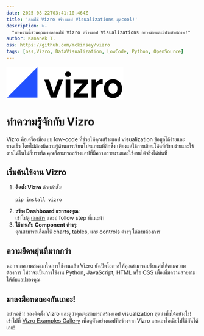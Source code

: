 ```yaml
---
date: 2025-08-22T03:41:10.464Z
title: 'ลองใช้ Vizro สร้างแอป Visualizations สุดcool!'
description: >-
  "บทความนี้ชวนคุณมาทดลองใช้ Vizro สร้างแอป Visualizations อย่างง่ายและมีประสิทธิภาพ!"
author: Kananek T.
oss: https://github.com/mckinsey/vizro
tags: [oss,Vizro, DataVisualization, LowCode, Python, OpenSource]
---
```

![Vizro logo](https://raw.githubusercontent.com/mckinsey/vizro/main/.github/images/Vizro_Github_Banner_Light_Mode.png)

# ทำความรู้จักกับ Vizro

Vizro คือเครื่องมือแบบ low-code ที่ช่วยให้คุณสร้างแอป visualization ข้อมูลได้ง่ายและรวดเร็ว โดยไม่ต้องมีความรู้ด้านการเขียนโปรแกรมที่ลึกซึ้ง เพียงแค่ใช้การเขียนโค้ดที่เรียบง่ายและใช้งานได้ในไม่กี่บรรทัด คุณก็สามารถสร้างแอปที่มีความสวยงามและใช้งานได้จริงได้ทันที

## เริ่มต้นใช้งาน Vizro

1. **ติดตั้ง Vizro** ด้วยคำสั่ง:  
   ```console
   pip install vizro
   ```  
2. **สร้าง Dashboard แรกของคุณ**:  
   เข้าไปดู [เอกสาร](https://vizro.readthedocs.io/en/stable/pages/tutorials/first_dashboard/) และป follow step ที่แนะนำ  
3. **ใช้งานกับ Component ต่างๆ**:  
   คุณสามารถเลือกใช้ charts, tables, และ controls ต่างๆ ได้ตามต้องการ

## ความยืดหยุ่นที่มากกว่า

นอกจากความสะดวกในการใช้งานแล้ว Vizro ยังเปิดโอกาสให้คุณสามารถปรับแต่งได้ตามความต้องการ ไม่ว่าจะเป็นการใช้งาน Python, JavaScript, HTML หรือ CSS เพื่อเพิ่มความสวยงามให้กับแอปของคุณ

## มาลงมือทดลองกันเถอะ!

อย่ารอช้า! ลองติดตั้ง Vizro และดูว่าคุณจะสามารถสร้างแอป visualization สุดน่าทึ่งได้อย่างไร!  
เข้าไปที่ [Vizro Examples Gallery](https://vizro.mckinsey.com/) เพื่อดูตัวอย่างแอปที่สร้างจาก Vizro และเอาไอเดียไปใช้กันได้เลย!  


